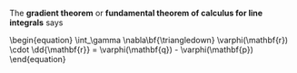 The **gradient theorem** or **fundamental theorem of calculus for line integrals** says

\begin{equation}
\int_\gamma \nabla\bf{\triangledown} \varphi(\mathbf{r}) \cdot \dd{\mathbf{r}} = \varphi(\mathbf{q}) - \varphi(\mathbf{p})
\end{equation}